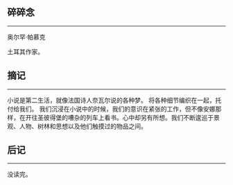 
## 碎碎念
----

奥尔罕·帕慕克

土耳其作家。

## 摘记
----

小说是第二生活，就像法国诗人奈瓦尔说的各种梦。
将各种细节编织在一起，托付给我们。
我们沉浸在小说中的时候，我们的意识在紧张的工作，但不像安娜那样，在开往圣彼得堡的嘈杂的列车上看书。心中却另有所想。我们不断逡巡于景观、人物、树林和思想以及他们触摸过的物品之间。


## 后记
---

没读完。